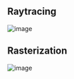 ## Raytracing
![image](https://user-images.githubusercontent.com/108875469/232487460-1547b103-9e48-46f5-aa20-6f2af217810c.png)

## Rasterization
![image](https://github.com/AntonMoyseychuk/software-rendering/assets/108875469/fb434646-5481-4baa-b20f-9943fd87a03e)
